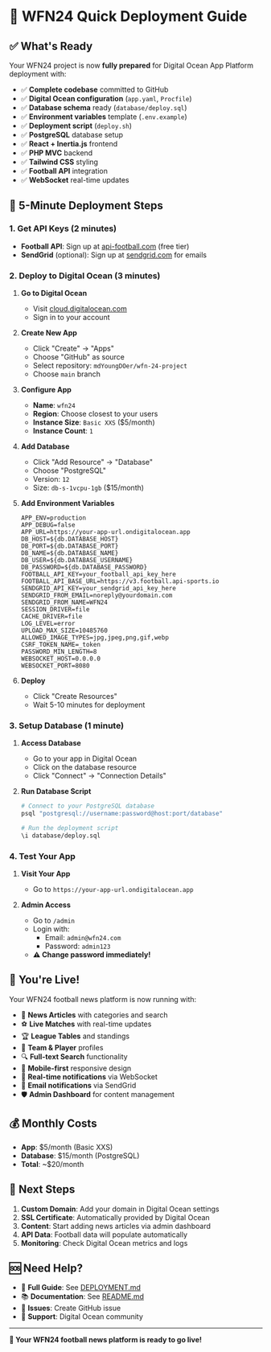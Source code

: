 # 🚀 WFN24 Quick Deployment Guide

## ✅ What's Ready

Your WFN24 project is now **fully prepared** for Digital Ocean App Platform deployment with:

- ✅ **Complete codebase** committed to GitHub
- ✅ **Digital Ocean configuration** (`app.yaml`, `Procfile`)
- ✅ **Database schema** ready (`database/deploy.sql`)
- ✅ **Environment variables** template (`.env.example`)
- ✅ **Deployment script** (`deploy.sh`)
- ✅ **PostgreSQL** database setup
- ✅ **React + Inertia.js** frontend
- ✅ **PHP MVC** backend
- ✅ **Tailwind CSS** styling
- ✅ **Football API** integration
- ✅ **WebSocket** real-time updates

## 🎯 5-Minute Deployment Steps

### 1. Get API Keys (2 minutes)
- **Football API**: Sign up at [api-football.com](https://www.api-football.com) (free tier)
- **SendGrid** (optional): Sign up at [sendgrid.com](https://sendgrid.com) for emails

### 2. Deploy to Digital Ocean (3 minutes)

1. **Go to Digital Ocean**
   - Visit [cloud.digitalocean.com](https://cloud.digitalocean.com)
   - Sign in to your account

2. **Create New App**
   - Click "Create" → "Apps"
   - Choose "GitHub" as source
   - Select repository: `mdYoungDOer/wfn-24-project`
   - Choose `main` branch

3. **Configure App**
   - **Name**: `wfn24`
   - **Region**: Choose closest to your users
   - **Instance Size**: `Basic XXS` ($5/month)
   - **Instance Count**: `1`

4. **Add Database**
   - Click "Add Resource" → "Database"
   - Choose "PostgreSQL"
   - Version: `12`
   - Size: `db-s-1vcpu-1gb` ($15/month)

5. **Add Environment Variables**
   ```
   APP_ENV=production
   APP_DEBUG=false
   APP_URL=https://your-app-url.ondigitalocean.app
   DB_HOST=${db.DATABASE_HOST}
   DB_PORT=${db.DATABASE_PORT}
   DB_NAME=${db.DATABASE_NAME}
   DB_USER=${db.DATABASE_USERNAME}
   DB_PASSWORD=${db.DATABASE_PASSWORD}
   FOOTBALL_API_KEY=your_football_api_key_here
   FOOTBALL_API_BASE_URL=https://v3.football.api-sports.io
   SENDGRID_API_KEY=your_sendgrid_api_key_here
   SENDGRID_FROM_EMAIL=noreply@yourdomain.com
   SENDGRID_FROM_NAME=WFN24
   SESSION_DRIVER=file
   CACHE_DRIVER=file
   LOG_LEVEL=error
   UPLOAD_MAX_SIZE=10485760
   ALLOWED_IMAGE_TYPES=jpg,jpeg,png,gif,webp
   CSRF_TOKEN_NAME=_token
   PASSWORD_MIN_LENGTH=8
   WEBSOCKET_HOST=0.0.0.0
   WEBSOCKET_PORT=8080
   ```

6. **Deploy**
   - Click "Create Resources"
   - Wait 5-10 minutes for deployment

### 3. Setup Database (1 minute)

1. **Access Database**
   - Go to your app in Digital Ocean
   - Click on the database resource
   - Click "Connect" → "Connection Details"

2. **Run Database Script**
   ```bash
   # Connect to your PostgreSQL database
   psql "postgresql://username:password@host:port/database"
   
   # Run the deployment script
   \i database/deploy.sql
   ```

### 4. Test Your App

1. **Visit Your App**
   - Go to `https://your-app-url.ondigitalocean.app`

2. **Admin Access**
   - Go to `/admin`
   - Login with:
     - Email: `admin@wfn24.com`
     - Password: `admin123`
   - **⚠️ Change password immediately!**

## 🎉 You're Live!

Your WFN24 football news platform is now running with:

- 📰 **News Articles** with categories and search
- ⚽ **Live Matches** with real-time updates
- 🏆 **League Tables** and standings
- 👥 **Team & Player** profiles
- 🔍 **Full-text Search** functionality
- 📱 **Mobile-first** responsive design
- 🔔 **Real-time notifications** via WebSocket
- 📧 **Email notifications** via SendGrid
- 🛡️ **Admin Dashboard** for content management

## 💰 Monthly Costs

- **App**: $5/month (Basic XXS)
- **Database**: $15/month (PostgreSQL)
- **Total**: ~$20/month

## 🔧 Next Steps

1. **Custom Domain**: Add your domain in Digital Ocean settings
2. **SSL Certificate**: Automatically provided by Digital Ocean
3. **Content**: Start adding news articles via admin dashboard
4. **API Data**: Football data will populate automatically
5. **Monitoring**: Check Digital Ocean metrics and logs

## 🆘 Need Help?

- 📖 **Full Guide**: See [DEPLOYMENT.md](DEPLOYMENT.md)
- 📚 **Documentation**: See [README.md](README.md)
- 🐛 **Issues**: Create GitHub issue
- 💬 **Support**: Digital Ocean community

---

**🎯 Your WFN24 football news platform is ready to go live!**
